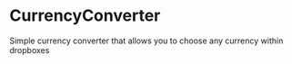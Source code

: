 # CurrencyConverter

Simple currency converter that allows you to choose any currency within dropboxes
